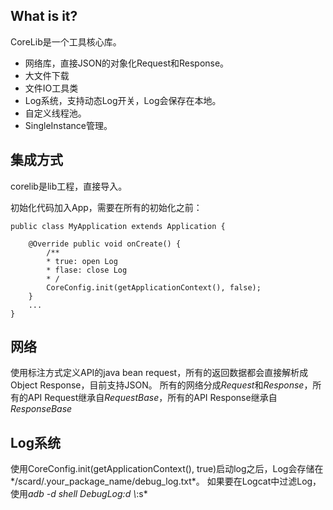 What is it?
-----------
CoreLib是一个工具核心库。
* 网络库，直接JSON的对象化Request和Response。
* 大文件下载
* 文件IO工具类
* Log系统，支持动态Log开关，Log会保存在本地。
* 自定义线程池。
* SingleInstance管理。

集成方式
----------
corelib是lib工程，直接导入。

初始化代码加入App，需要在所有的初始化之前：

    public class MyApplication extends Application {

        @Override public void onCreate() {        
            /**
            * true: open Log
            * flase: close Log
            * /
            CoreConfig.init(getApplicationContext(), false);
        }
        ...
    }

网络
----------
使用标注方式定义API的java bean request，所有的返回数据都会直接解析成Object Response，目前支持JSON。
所有的网络分成*Request*和*Response*，所有的API Request继承自*RequestBase*，所有的API Response继承自*ResponseBase*

Log系统
----------
使用CoreConfig.init(getApplicationContext(), true)启动log之后，Log会存储在*/scard/.your_package_name/debug_log.txt*。
如果要在Logcat中过滤Log，使用*adb -d shell DebugLog:d \\*:s*


